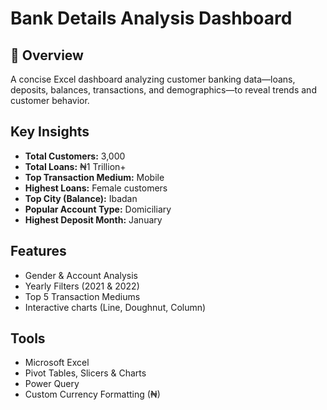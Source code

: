# Bank Details Analysis Dashboard



## 📝 Overview
A concise Excel dashboard analyzing customer banking data—loans, deposits, balances, transactions, and demographics—to reveal trends and customer behavior.

##  Key Insights
- **Total Customers:** 3,000  
- **Total Loans:** ₦1 Trillion+  
- **Top Transaction Medium:** Mobile  
- **Highest Loans:** Female customers  
- **Top City (Balance):** Ibadan  
- **Popular Account Type:** Domiciliary  
- **Highest Deposit Month:** January

##  Features
- Gender & Account Analysis  
- Yearly Filters (2021 & 2022)  
- Top 5 Transaction Mediums  
- Interactive charts (Line, Doughnut, Column)

##  Tools
- Microsoft Excel  
- Pivot Tables, Slicers & Charts  
- Power Query  
- Custom Currency Formatting (₦)


